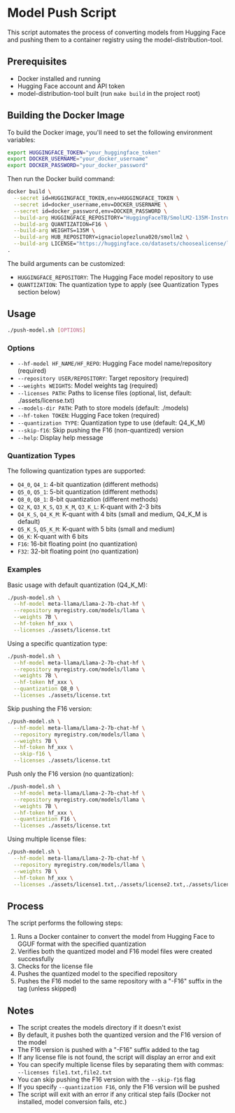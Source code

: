 # Model Push Script

This script automates the process of converting models from Hugging Face and pushing them to a container registry using the model-distribution-tool.

## Prerequisites

- Docker installed and running
- Hugging Face account and API token
- model-distribution-tool built (run `make build` in the project root)

## Building the Docker Image

To build the Docker image, you'll need to set the following environment variables:

```bash
export HUGGINGFACE_TOKEN="your_huggingface_token"
export DOCKER_USERNAME="your_docker_username"
export DOCKER_PASSWORD="your_docker_password"
```

Then run the Docker build command:

```bash
docker build \
  --secret id=HUGGINGFACE_TOKEN,env=HUGGINGFACE_TOKEN \
  --secret id=docker_username,env=DOCKER_USERNAME \
  --secret id=docker_password,env=DOCKER_PASSWORD \
  --build-arg HUGGINGFACE_REPOSITORY="HuggingFaceTB/SmolLM2-135M-Instruct" \
  --build-arg QUANTIZATION=F16 \
  --build-arg WEIGHTS=135M \
  --build-arg HUB_REPOSITORY=ignaciolopezluna020/smollm2 \
  --build-arg LICENSE="https://huggingface.co/datasets/choosealicense/licenses/resolve/main/markdown/apache-2.0.md" \
. 
```

The build arguments can be customized:
- `HUGGINGFACE_REPOSITORY`: The Hugging Face model repository to use
- `QUANTIZATION`: The quantization type to apply (see Quantization Types section below)

## Usage

```bash
./push-model.sh [OPTIONS]
```

### Options

- `--hf-model HF_NAME/HF_REPO`: Hugging Face model name/repository (required)
- `--repository USER/REPOSITORY`: Target repository (required)
- `--weights WEIGHTS`: Model weights tag (required)
- `--licenses PATH`: Paths to license files (optional, list, default: ./assets/license.txt)
- `--models-dir PATH`: Path to store models (default: ./models)
- `--hf-token TOKEN`: Hugging Face token (required)
- `--quantization TYPE`: Quantization type to use (default: Q4_K_M)
- `--skip-f16`: Skip pushing the F16 (non-quantized) version
- `--help`: Display help message

### Quantization Types

The following quantization types are supported:

- `Q4_0`, `Q4_1`: 4-bit quantization (different methods)
- `Q5_0`, `Q5_1`: 5-bit quantization (different methods)
- `Q8_0`, `Q8_1`: 8-bit quantization (different methods)
- `Q2_K`, `Q3_K_S`, `Q3_K_M`, `Q3_K_L`: K-quant with 2-3 bits
- `Q4_K_S`, `Q4_K_M`: K-quant with 4 bits (small and medium, Q4_K_M is default)
- `Q5_K_S`, `Q5_K_M`: K-quant with 5 bits (small and medium)
- `Q6_K`: K-quant with 6 bits
- `F16`: 16-bit floating point (no quantization)
- `F32`: 32-bit floating point (no quantization)

### Examples

Basic usage with default quantization (Q4_K_M):
```bash
./push-model.sh \
  --hf-model meta-llama/Llama-2-7b-chat-hf \
  --repository myregistry.com/models/llama \
  --weights 7B \
  --hf-token hf_xxx \
  --licenses ./assets/license.txt
```

Using a specific quantization type:
```bash
./push-model.sh \
  --hf-model meta-llama/Llama-2-7b-chat-hf \
  --repository myregistry.com/models/llama \
  --weights 7B \
  --hf-token hf_xxx \
  --quantization Q8_0 \
  --licenses ./assets/license.txt
```

Skip pushing the F16 version:
```bash
./push-model.sh \
  --hf-model meta-llama/Llama-2-7b-chat-hf \
  --repository myregistry.com/models/llama \
  --weights 7B \
  --hf-token hf_xxx \
  --skip-f16 \
  --licenses ./assets/license.txt
```

Push only the F16 version (no quantization):
```bash
./push-model.sh \
  --hf-model meta-llama/Llama-2-7b-chat-hf \
  --repository myregistry.com/models/llama \
  --weights 7B \
  --hf-token hf_xxx \
  --quantization F16 \
  --licenses ./assets/license.txt
```

Using multiple license files:
```bash
./push-model.sh \
  --hf-model meta-llama/Llama-2-7b-chat-hf \
  --repository myregistry.com/models/llama \
  --weights 7B \
  --hf-token hf_xxx \
  --licenses ./assets/license1.txt,./assets/license2.txt,./assets/license3.txt
```

## Process

The script performs the following steps:

1. Runs a Docker container to convert the model from Hugging Face to GGUF format with the specified quantization
2. Verifies both the quantized model and F16 model files were created successfully
3. Checks for the license file
4. Pushes the quantized model to the specified repository
5. Pushes the F16 model to the same repository with a "-F16" suffix in the tag (unless skipped)

## Notes

- The script creates the models directory if it doesn't exist
- By default, it pushes both the quantized version and the F16 version of the model
- The F16 version is pushed with a "-F16" suffix added to the tag
- If any license file is not found, the script will display an error and exit
- You can specify multiple license files by separating them with commas: `--licenses file1.txt,file2.txt`
- You can skip pushing the F16 version with the `--skip-f16` flag
- If you specify `--quantization F16`, only the F16 version will be pushed
- The script will exit with an error if any critical step fails (Docker not installed, model conversion fails, etc.)
